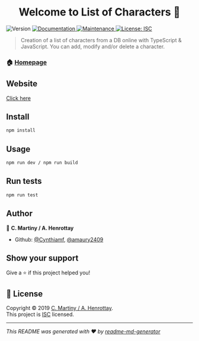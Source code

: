 <h1 align="center">Welcome to List of Characters 👋</h1>
<p>
  <img alt="Version" src="https://img.shields.io/badge/version-1.0.0-blue.svg?cacheSeconds=2592000" />
  <a href="https://github.com/Cynthiamf/character-manager#readme" target="_blank">
    <img alt="Documentation" src="https://img.shields.io/badge/documentation-yes-brightgreen.svg" />
  </a>
  <a href="https://github.com/Cynthiamf/character-manager/graphs/commit-activity" target="_blank">
    <img alt="Maintenance" src="https://img.shields.io/badge/Maintained%3F-yes-green.svg" />
  </a>
  <a href="https://github.com/Cynthiamf/character-manager/blob/master/LICENSE" target="_blank">
    <img alt="License: ISC" src="https://img.shields.io/badge/License-ISC-yellow.svg" />
  </a>
</p>

> Creation of a list of characters from a DB online with TypeScript & JavaScript. You can add, modify and/or delete a character.

### 🏠 [Homepage](https://list-of-characters.netlify.com/)

## Website

[Click here](https://list-of-characters.netlify.com/)

## Install

```sh
npm install
```

## Usage

```sh
npm run dev / npm run build
```

## Run tests

```sh
npm run test
```

## Author

👤 **C. Martiny / A. Henrottay**

* Github: [@Cynthiamf](https://github.com/Cynthiamf), [@amaury2409](https://github.com/amaury2409)

## Show your support

Give a ⭐️ if this project helped you!

## 📝 License

Copyright © 2019 [C. Martiny / A. Henrottay](https://github.com/Cynthiamf).<br />
This project is [ISC](https://github.com/Cynthiamf/character-manager/blob/master/LICENSE) licensed.

***
_This README was generated with ❤️ by [readme-md-generator](https://github.com/kefranabg/readme-md-generator)_
